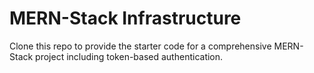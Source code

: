 # MERN-Stack Infrastructure

Clone this repo to provide the starter code for a
comprehensive MERN-Stack project including
token-based authentication.